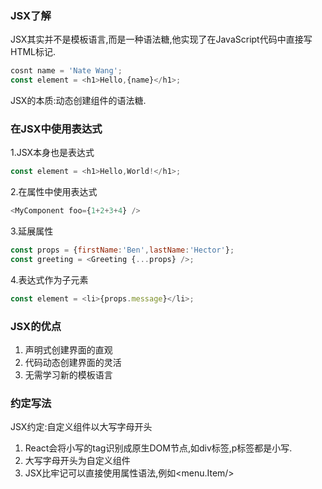 ### JSX了解

JSX其实并不是模板语言,而是一种语法糖,他实现了在JavaScript代码中直接写HTML标记.

```javascript
cosnt name = 'Nate Wang';
const element = <h1>Hello,{name}</h1>;
```

JSX的本质:动态创建组件的语法糖.

### 在JSX中使用表达式

1.JSX本身也是表达式

```javascript
const element = <h1>Hello,World!</h1>;
```

2.在属性中使用表达式

```javascript
<MyComponent foo={1+2+3+4} />
```

3.延展属性

```javascript
const props = {firstName:'Ben',lastName:'Hector'};
const greeting = <Greeting {...props} />;
```

4.表达式作为子元素

```javascript
const element = <li>{props.message}</li>;
```

### JSX的优点

1. 声明式创建界面的直观
2. 代码动态创建界面的灵活
3. 无需学习新的模板语言

### 约定写法

JSX约定:自定义组件以大写字母开头

1. React会将小写的tag识别成原生DOM节点,如div标签,p标签都是小写.
2. 大写字母开头为自定义组件
3. JSX比牢记可以直接使用属性语法,例如<menu.Item/>

